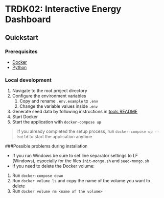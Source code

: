 # TRDK02: Interactive Energy Dashboard

## Quickstart

### Prerequisites

- [Docker](https://www.docker.com/products/docker-desktop)
- [Python](https://www.python.org/downloads/)

### Local development

1. Navigate to the root project directory
1. Configure the environment variables
   1. Copy and rename `.env.example` to `.env`
   1. Change the variable values inside `.env`
1. Generate seed data by following instructions in [tools README](tools/README.md)
1. Start Docker
1. Start the application with `docker-compose up`

>If you already completed the setup process, run `docker-compose up --build` to start the application anytime

###Possible problems during installation
- If you run Windows be sure to set line separator settings to LF (Windows), especially for the files `init-mongo.sh` and `seed-mongo.sh`
- If you need to delete the Docker volume:
1. Run `docker-compose down`
2. Run `docker volume ls` and copy the name of the volume you want to delete
3. Run `docker volume rm <name of the volume>`

